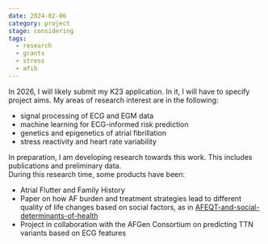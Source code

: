 ```yaml
---
date: 2024-02-06
category: project
stage: considering
tags:
  - research
  - grants
  - stress
  - afib
---
```


In 2026, I will likely submit my K23 application. 
In it, I will have to specify project aims. My areas of research interest are in the following:

- signal processing of ECG and EGM data
- machine learning for ECG-informed risk prediction
- genetics and epigenetics of atrial fibrillation
- stress reactivity and heart rate variability

In preparation, I am developing research towards this work. 
This includes publications and preliminary data.  
During this research time, some products have been:

- Atrial Flutter and Family History 
- Paper on how AF burden and treatment strategies lead to different quality of life changes based on social factors, as in [AFEQT-and-social-determinants-of-health](AFEQT-and-social-determinants-of-health.md)
- Project in collaboration with the AFGen Consortium on predicting TTN variants based on ECG  features
